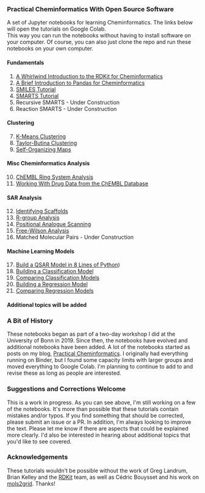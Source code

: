 ### Practical Cheminformatics With Open Source Software
A set of Jupyter notebooks for learning Cheminformatics.  The links below will open the tutorials on Google Colab.  
This way you can run the notebooks without having to install software on your computer. Of course, you can also just
clone the repo and run these notebooks on your own computer. 

#### Fundamentals
1. [A Whirlwind Introduction to the RDKit for Cheminformatics](https://colab.research.google.com/github/PatWalters/practical_cheminformatics_tutorials/blob/main/fundamentals/A_Whirlwind_Introduction_To_The_RDKit.ipynb)
2. [A Brief Introduction to Pandas for Cheminformatics](https://colab.research.google.com/github/PatWalters/practical_cheminformatics_tutorials/blob/main/fundamentals/pandas_intro.ipynb)
3. [SMILES Tutorial](https://colab.research.google.com/github/PatWalters/practical_cheminformatics_tutorials/blob/main/fundamentals/SMILES_tutorial.ipynb)
4. [SMARTS Tutorial](https://colab.research.google.com/github/PatWalters/practical_cheminformatics_tutorials/blob/main/fundamentals/SMARTS_tutorial.ipynb)
5. Recursive SMARTS - Under Construction
6. Reaction SMARTS - Under Construction

#### Clustering
7. [K-Means Clustering](https://colab.research.google.com/github/PatWalters/practical_cheminformatics_tutorials/blob/main/clustering/kmeans_clustering.ipynb)
8. [Taylor-Butina Clustering](https://colab.research.google.com/github/PatWalters/practical_cheminformatics_tutorials/blob/main/clustering/taylor_butina_clustering.ipynb)
9. [Self-Organizing Maps](https://colab.research.google.com/github/PatWalters/practical_cheminformatics_tutorials/blob/main/clustering/self_organizing_map.ipynb)

#### Misc Cheminformatics Analysis
10. [ChEMBL Ring System Analysis](https://colab.research.google.com/github/PatWalters/practical_cheminformatics_tutorials/blob/main/misc/ChEMBL_ring_system_analysis.ipynb)
11. [Working With Drug Data from the ChEMBL Database](https://colab.research.google.com/github/PatWalters/practical_cheminformatics_tutorials/blob/main/misc/working_with_ChEMBL_drug_data.ipynb)

#### SAR Analysis
12. [Identifying Scaffolds](https://colab.research.google.com/github/PatWalters/practical_cheminformatics_tutorials/blob/main/sar_analysis/find_scaffolds.ipynb)
13. [R-group Analysis](https://colab.research.google.com/github/PatWalters/practical_cheminformatics_tutorials/blob/main/sar_analysis/R_group_analysis.ipynb)
14. [Positional Analogue Scanning](https://colab.research.google.com/github/PatWalters/practical_cheminformatics_tutorials/blob/main/sar_analysis/positional_analogue_scanning.ipynb)
15. [Free-Wilson Analysis](https://colab.research.google.com/github/PatWalters/practical_cheminformatics_tutorials/blob/main/sar_analysis/free_wilson.ipynb)
16. Matched Molecular Pairs - Under Construction

#### Machine Learning Models
17. [Build a QSAR Model in 8 Lines of Python](https://colab.research.google.com/github/PatWalters/practical_cheminformatics_tutorials/blob/main/ml_models/QSAR_in_8_lines.ipynb))
18. [Building a Classification Model](https://colab.research.google.com/github/PatWalters/practical_cheminformatics_tutorials/blob/main/ml_models/classification_model.ipynb)
19. [Comparing Classification Models](https://colab.research.google.com/github/PatWalters/practical_cheminformatics_tutorials/blob/main/ml_models/comparing_classification_models.ipynb)
20. [Building a Regression Model](https://colab.research.google.com/github/PatWalters/practical_cheminformatics_tutorials/blob/main/ml_models/regression_model.ipynb)
21. [Comparing Regression Models](https://colab.research.google.com/github/PatWalters/practical_cheminformatics_tutorials/blob/main/ml_models/comparing_regression_models.ipynb)

#### Additional topics will be added

### A Bit of History
These notebooks began as part of a two-day workshop I did at the University of Bonn in 2019.  Since then, the notebooks have evolved and additional notebooks have been added.  A lot of the notebooks started as posts on my blog, [Practical Cheminformatics](https://practicalcheminformatics.blogspot.com/). I originally had everything running on Binder, but I found some capacity limits with larger groups and moved everything to Google Colab.  I'm planning to continue to add to and revise these as long as people are interested. 

### Suggestions and Corrections Welcome
This is a work in progress.  As you can see above, I'm still working on a few of the notebooks.  It's more than possible that these tutorials contain mistakes and/or typos.  If you find something that should be corrected, please submit an issue or a PR.  In addition, I'm always looking to improve the text.  Please let me know if there are aspects that could be explained more clearly.  I'd also be interested in hearing about additional topics that you'd like to see covered. 

### Acknowledgements
These tutorials wouldn't be possible without the work of Greg Landrum, Brian Kelley and the [RDKit](https://www.rdkit.org/) team, as well as Cédric Bouysset and his work on [mols2grid](https://github.com/cbouy/mols2grid). Thanks! 